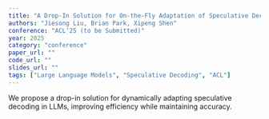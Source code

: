 ```yaml
---
title: "A Drop-In Solution for On-the-Fly Adaptation of Speculative Decoding in Large Language Models"
authors: "Jiesong Liu, Brian Park, Xipeng Shen"
conference: "ACL’25 (to be Submitted)"
year: 2025
category: "conference"
paper_url: ""
code_url: ""
slides_url: ""
tags: ["Large Language Models", "Speculative Decoding", "ACL"]
---
```

We propose a drop-in solution for dynamically adapting speculative decoding in LLMs, improving efficiency while maintaining accuracy.
